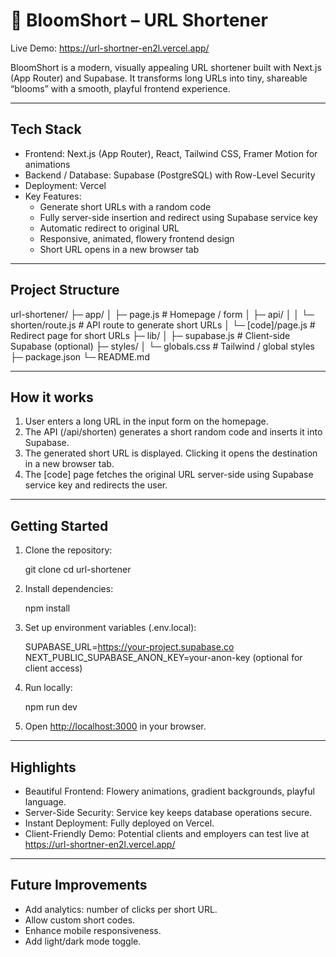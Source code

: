# 🌸 BloomShort – URL Shortener

Live Demo: <https://url-shortner-en2l.vercel.app/>

BloomShort is a modern, visually appealing URL shortener built with Next.js (App Router) and Supabase. It transforms long URLs into tiny, shareable “blooms” with a smooth, playful frontend experience.

---

## Tech Stack

- Frontend: Next.js (App Router), React, Tailwind CSS, Framer Motion for animations
- Backend / Database: Supabase (PostgreSQL) with Row-Level Security
- Deployment: Vercel
- Key Features:
  - Generate short URLs with a random code
  - Fully server-side insertion and redirect using Supabase service key
  - Automatic redirect to original URL
  - Responsive, animated, flowery frontend design
  - Short URL opens in a new browser tab

---

## Project Structure

url-shortener/
├─ app/
│  ├─ page.js               # Homepage / form
│  ├─ api/
│  │  └─ shorten/route.js   # API route to generate short URLs
│  └─ [code]/page.js        # Redirect page for short URLs
├─ lib/
│  ├─ supabase.js           # Client-side Supabase (optional)
├─ styles/
│  └─ globals.css           # Tailwind / global styles
├─ package.json
└─ README.md

---

## How it works

1. User enters a long URL in the input form on the homepage.
2. The API (/api/shorten) generates a short random code and inserts it into Supabase.
3. The generated short URL is displayed. Clicking it opens the destination in a new browser tab.
4. The [code] page fetches the original URL server-side using Supabase service key and redirects the user.

---

## Getting Started

1. Clone the repository:

   git clone <your-repo-url>
   cd url-shortener

2. Install dependencies:

   npm install

3. Set up environment variables (.env.local):

   SUPABASE_URL=<https://your-project.supabase.co>
   NEXT_PUBLIC_SUPABASE_ANON_KEY=your-anon-key (optional for client access)

4. Run locally:

   npm run dev

5. Open <http://localhost:3000> in your browser.

---

## Highlights

- Beautiful Frontend: Flowery animations, gradient backgrounds, playful language.
- Server-Side Security: Service key keeps database operations secure.
- Instant Deployment: Fully deployed on Vercel.
- Client-Friendly Demo: Potential clients and employers can test live at <https://url-shortner-en2l.vercel.app/>

---

## Future Improvements

- Add analytics: number of clicks per short URL.
- Allow custom short codes.
- Enhance mobile responsiveness.
- Add light/dark mode toggle.
